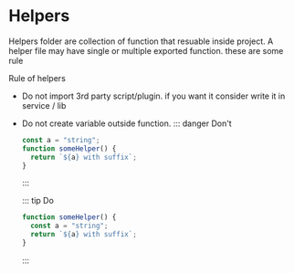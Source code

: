 # Helpers

Helpers folder are collection of function that resuable inside project.
A helper file may have single or multiple exported function. these are some rule

Rule of helpers

- Do not import 3rd party script/plugin. if you want it consider write it in service / lib
- Do not create variable outside function.
  ::: danger Don't

  ```js
  const a = "string";
  function someHelper() {
    return `${a} with suffix`;
  }
  ```

  :::

  ::: tip Do

  ```js
  function someHelper() {
    const a = "string";
    return `${a} with suffix`;
  }
  ```

  :::
